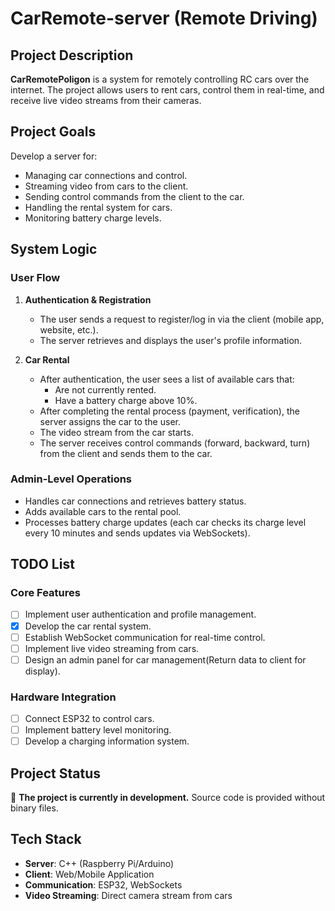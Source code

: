 # CarRemote-server (Remote Driving)

## Project Description

**CarRemotePoligon** is a system for remotely controlling RC cars over the internet. The project allows users to rent cars, control them in real-time, and receive live video streams from their cameras.

## Project Goals

Develop a server for:
- Managing car connections and control.
- Streaming video from cars to the client.
- Sending control commands from the client to the car.
- Handling the rental system for cars.
- Monitoring battery charge levels.

## System Logic

### **User Flow**
1. **Authentication & Registration**
   - The user sends a request to register/log in via the client (mobile app, website, etc.).
   - The server retrieves and displays the user's profile information.

2. **Car Rental**
   - After authentication, the user sees a list of available cars that:  
     - Are not currently rented.  
     - Have a battery charge above 10%.  
   - After completing the rental process (payment, verification), the server assigns the car to the user.
   - The video stream from the car starts.
   - The server receives control commands (forward, backward, turn) from the client and sends them to the car.

### **Admin-Level Operations**
- Handles car connections and retrieves battery status.
- Adds available cars to the rental pool.
- Processes battery charge updates (each car checks its charge level every 10 minutes and sends updates via WebSockets).

## TODO List

### **Core Features**
- [ ] Implement user authentication and profile management.
- [x] Develop the car rental system.
- [ ] Establish WebSocket communication for real-time control.
- [ ] Implement live video streaming from cars.
- [ ] Design an admin panel for car management(Return data to client for display).

### **Hardware Integration**
- [ ] Connect ESP32 to control cars.
- [ ] Implement battery level monitoring.
- [ ] Develop a charging information system.

## Project Status

🚧 **The project is currently in development.** Source code is provided without binary files.

## Tech Stack

- **Server**: C++ (Raspberry Pi/Arduino)
- **Client**: Web/Mobile Application
- **Communication**: ESP32, WebSockets
- **Video Streaming**: Direct camera stream from cars
